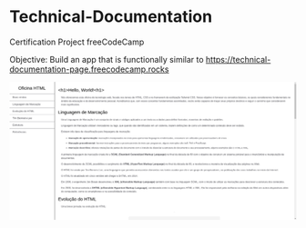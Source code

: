 # Technical-Documentation
Certification Project freeCodeCamp

Objective: Build an app that is functionally similar to https://technical-documentation-page.freecodecamp.rocks

![Alt text](img/project-image.png)